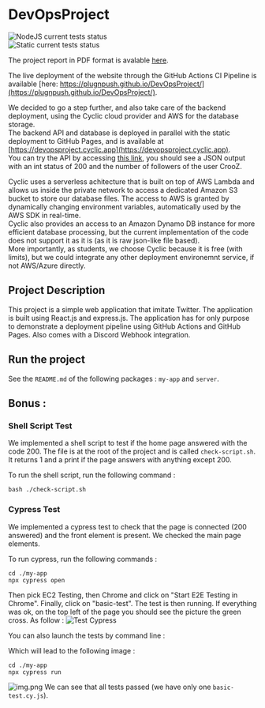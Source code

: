 # DevOpsProject

![NodeJS current tests status](https://github.com/plugnpush/devopsproject/actions/workflows/node.js.yml/badge.svg)  
![Static current tests status](https://github.com/plugnpush/devopsproject/actions/workflows/static.yml/badge.svg)

The project report in PDF format is avalable [here](https://github.com/PlugNPush/DevOpsProject/blob/main/Project%20Report.pdf).

The live deployment of the website through the GitHub Actions CI Pipeline is available [here: https://plugnpush.github.io/DevOpsProject/](https://plugnpush.github.io/DevOpsProject/).  

We decided to go a step further, and also take care of the backend deployment, using the Cyclic cloud provider and AWS for the database storage.  
The backend API and database is deployed in parallel with the static deployment to GitHub Pages, and is available at [https://devopsproject.cyclic.app](https://devopsproject.cyclic.app).  
You can try the API by accessing [this link](https://devopsproject.cyclic.app/api/friend/followers/CrooZ), you should see a JSON output with an int status of 200 and the number of followers of the user CrooZ.  

Cyclic uses a serverless achitecture that is built on top of AWS Lambda and allows us inside the private network to access a dedicated Amazon S3 bucket to store our database files. The access to AWS is granted by dynamically changing environment variables, automatically used by the AWS SDK in real-time.  
Cyclic also provides an access to an Amazon Dynamo DB instance for more efficient database processing, but the current implementation of the code does not support it as it is (as it is raw json-like file based).  
More importantly, as students, we choose Cyclic because it is free (with limits), but we could integrate any other deployment environemnt service, if not AWS/Azure directly.  


## Project Description

This project is a simple web application that imitate Twitter. The application is built using React.js and express.js. The application has for only purpose to demonstrate a deployment pipeline using GitHub Actions and GitHub Pages. Also comes with a Discord Webhook integration.

## Run the project 

See the `README.md` of the following packages : `my-app` and `server`.

## Bonus :

### Shell Script Test

We implemented a shell script to test if the home page answered with the code 200. The file is at the root of the project
and is called ``check-script.sh``. It returns 1 and a print if the page answers with anything except 200.

To run the shell script, run the following command :

```shell
bash ./check-script.sh
```

### Cypress Test

We implemented a cypress test to check that the page is connected (200 answered) and the front element is present. We 
checked the main page elements.

To run cypress, run the following commands :
```shell
cd ./my-app
npx cypress open
```

Then pick EC2 Testing, then Chrome and click on "Start E2E Testing in Chrome". Finally, click on "basic-test". The test
is then running. If everything was ok, on the top left of the page you should see the picture the green cross. As follow :
![Test Cypress](./CypressTest.png)

You can also launch the tests by command line :

Which will lead to the following image :

```shell
cd ./my-app
npx cypress run
```

![img.png](./Cypress-CmdLine.png)
We can see that all tests passed (we have only one `basic-test.cy.js`).
